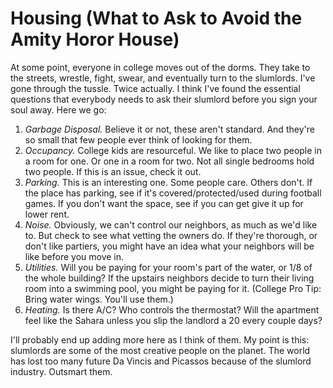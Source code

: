 # Housing (What to Ask to Avoid the Amity Horor House)

At some point, everyone in college moves out of the dorms. They take to the streets, wrestle, fight, swear, and eventually turn to the slumlords. I've gone through the tussle. Twice actually. I think I've found the essential questions that everybody needs to ask their slumlord before you sign your soul away. Here we go:

1. *Garbage Disposal.* Believe it or not, these aren't standard. And they're so small that few people ever think of looking for them.
2. *Occupancy.* College kids are resourceful. We like to place two people in a room for one. Or one in a room for two. Not all single bedrooms hold two people. If this is an issue, check it out.
3. *Parking.* This is an interesting one. Some people care. Others don't. If the place has parking, see if it's covered/protected/used during football games. If you don't want the space, see if you can get give it up for lower rent.
4. *Noise.* Obviously, we can't control our neighbors, as much as we'd like to. But check to see what vetting the owners do. If they're thorough, or don't like partiers, you might have an idea what your neighbors will be like before you move in.
5. *Utilities.* Will you be paying for your room's part of the water, or 1/8 of the whole building? If the upstairs neighbors decide to turn their living room into a swimming pool, you might be paying for it. (College Pro Tip: Bring water wings. You'll use them.)
6. *Heating.* Is there A/C? Who controls the thermostat? Will the apartment feel like the Sahara unless you slip the landlord a 20 every couple days?

I'll probably end up adding more here as I think of them. My point is this: slumlords are some of the most creative people on the planet. The world has lost too many future Da Vincis and Picassos because of the slumlord industry. Outsmart them.

